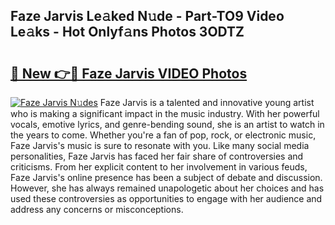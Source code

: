 ## Faze Jarvis Le𝚊ked N𝚞de - Part-TO9 Video Le𝚊ks - Hot Onlyf𝚊ns Photos 3ODTZ

# <h2><a href="http://ab10984.deff.icu/?id=Faze+Jarvis">🔗 New 👉🔴 Faze Jarvis VIDEO Photos</a></h2>

[![Faze Jarvis N𝚞des](https://i.imgur.com/rIISA9y.gif)](http://ab10984.deff.icu/?id=Faze+Jarvis)
Faze Jarvis is a talented and innovative young artist who is making a significant impact in the music industry. With her powerful vocals, emotive lyrics, and genre-bending sound, she is an artist to watch in the years to come. Whether you're a fan of pop, rock, or electronic music, Faze Jarvis's music is sure to resonate with you. Like many social media personalities, Faze Jarvis has faced her fair share of controversies and criticisms. From her explicit content to her involvement in various feuds, Faze Jarvis's online presence has been a subject of debate and discussion. However, she has always remained unapologetic about her choices and has used these controversies as opportunities to engage with her audience and address any concerns or misconceptions.
